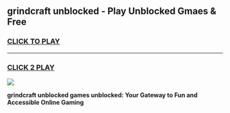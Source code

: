 
## grindcraft unblocked - Play Unblocked Gmaes & Free
<h3>
<a href="https://news.freeplayer.one?title=grindcraft_unblocked&ref=16F">CLICK TO PLAY</a></h3>
<hr>

<h3>
<a href="https://news.freeplayer.one?title=grindcraft_unblocked&ref=16F">CLICK 2 PLAY</a>
  
</h3>

<a href="https://news.freeplayer.one?title=grindcraft_unblocked&ref=16F/"><img src="https://clearcache.store/games.png"></a>


**grindcraft unblocked games unblocked: Your Gateway to Fun and Accessible Online Gaming**
